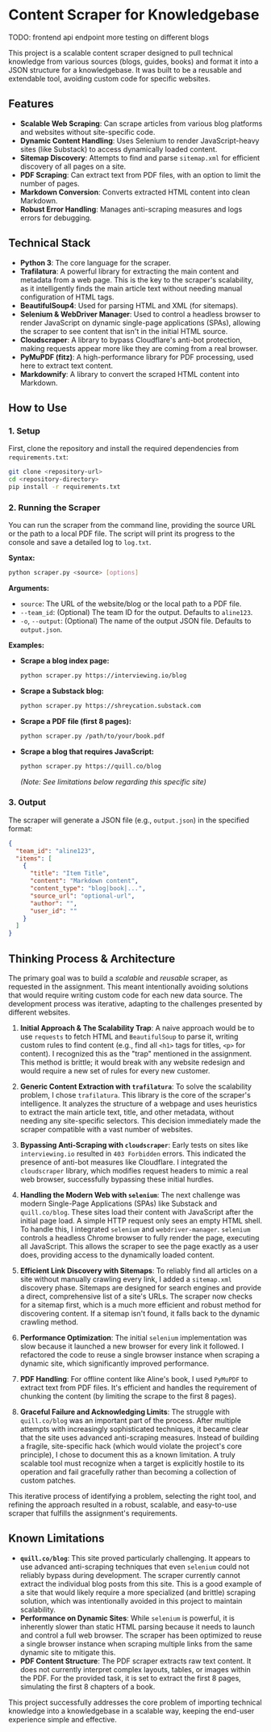 # Content Scraper for Knowledgebase
TODO: 
frontend
api endpoint
more testing on different blogs 

This project is a scalable content scraper designed to pull technical knowledge from various sources (blogs, guides, books) and format it into a JSON structure for a knowledgebase. It was built to be a reusable and extendable tool, avoiding custom code for specific websites.

## Features

- **Scalable Web Scraping**: Can scrape articles from various blog platforms and websites without site-specific code.
- **Dynamic Content Handling**: Uses Selenium to render JavaScript-heavy sites (like Substack) to access dynamically loaded content.
- **Sitemap Discovery**: Attempts to find and parse `sitemap.xml` for efficient discovery of all pages on a site.
- **PDF Scraping**: Can extract text from PDF files, with an option to limit the number of pages.
- **Markdown Conversion**: Converts extracted HTML content into clean Markdown.
- **Robust Error Handling**: Manages anti-scraping measures and logs errors for debugging.

## Technical Stack

- **Python 3**: The core language for the scraper.
- **Trafilatura**: A powerful library for extracting the main content and metadata from a web page. This is the key to the scraper's scalability, as it intelligently finds the main article text without needing manual configuration of HTML tags.
- **BeautifulSoup4**: Used for parsing HTML and XML (for sitemaps).
- **Selenium & WebDriver Manager**: Used to control a headless browser to render JavaScript on dynamic single-page applications (SPAs), allowing the scraper to see content that isn't in the initial HTML source.
- **Cloudscraper**: A library to bypass Cloudflare's anti-bot protection, making requests appear more like they are coming from a real browser.
- **PyMuPDF (fitz)**: A high-performance library for PDF processing, used here to extract text content.
- **Markdownify**: A library to convert the scraped HTML content into Markdown.

## How to Use

### 1. Setup

First, clone the repository and install the required dependencies from `requirements.txt`:

```bash
git clone <repository-url>
cd <repository-directory>
pip install -r requirements.txt
```

### 2. Running the Scraper

You can run the scraper from the command line, providing the source URL or the path to a local PDF file. The script will print its progress to the console and save a detailed log to `log.txt`.

**Syntax:**
```bash
python scraper.py <source> [options]
```

**Arguments:**
- `source`: The URL of the website/blog or the local path to a PDF file.
- `--team_id`: (Optional) The team ID for the output. Defaults to `aline123`.
- `-o`, `--output`: (Optional) The name of the output JSON file. Defaults to `output.json`.

**Examples:**

- **Scrape a blog index page:**
  ```bash
  python scraper.py https://interviewing.io/blog
  ```
- **Scrape a Substack blog:**
  ```bash
  python scraper.py https://shreycation.substack.com
  ```
- **Scrape a PDF file (first 8 pages):**
  ```bash
  python scraper.py /path/to/your/book.pdf
  ```
- **Scrape a blog that requires JavaScript:**
  ```bash
  python scraper.py https://quill.co/blog
  ```
  *(Note: See limitations below regarding this specific site)*

### 3. Output

The scraper will generate a JSON file (e.g., `output.json`) in the specified format:

```json
{
  "team_id": "aline123",
  "items": [
    {
      "title": "Item Title",
      "content": "Markdown content",
      "content_type": "blog|book|...",
      "source_url": "optional-url",
      "author": "",
      "user_id": ""
    }
  ]
}
```

## Thinking Process & Architecture

The primary goal was to build a *scalable* and *reusable* scraper, as requested in the assignment. This meant intentionally avoiding solutions that would require writing custom code for each new data source. The development process was iterative, adapting to the challenges presented by different websites.

1.  **Initial Approach & The Scalability Trap**: A naive approach would be to use `requests` to fetch HTML and `BeautifulSoup` to parse it, writing custom rules to find content (e.g., find all `<h1>` tags for titles, `<p>` for content). I recognized this as the "trap" mentioned in the assignment. This method is brittle; it would break with any website redesign and would require a new set of rules for every new customer.

2.  **Generic Content Extraction with `trafilatura`**: To solve the scalability problem, I chose `trafilatura`. This library is the core of the scraper's intelligence. It analyzes the structure of a webpage and uses heuristics to extract the main article text, title, and other metadata, without needing any site-specific selectors. This decision immediately made the scraper compatible with a vast number of websites.

3.  **Bypassing Anti-Scraping with `cloudscraper`**: Early tests on sites like `interviewing.io` resulted in `403 Forbidden` errors. This indicated the presence of anti-bot measures like Cloudflare. I integrated the `cloudscraper` library, which modifies request headers to mimic a real web browser, successfully bypassing these initial hurdles.

4.  **Handling the Modern Web with `selenium`**: The next challenge was modern Single-Page Applications (SPAs) like Substack and `quill.co/blog`. These sites load their content with JavaScript after the initial page load. A simple HTTP request only sees an empty HTML shell. To handle this, I integrated `selenium` and `webdriver-manager`. `selenium` controls a headless Chrome browser to fully render the page, executing all JavaScript. This allows the scraper to see the page exactly as a user does, providing access to the dynamically loaded content.

5.  **Efficient Link Discovery with Sitemaps**: To reliably find all articles on a site without manually crawling every link, I added a `sitemap.xml` discovery phase. Sitemaps are designed for search engines and provide a direct, comprehensive list of a site's URLs. The scraper now checks for a sitemap first, which is a much more efficient and robust method for discovering content. If a sitemap isn't found, it falls back to the dynamic crawling method.

6.  **Performance Optimization**: The initial `selenium` implementation was slow because it launched a new browser for every link it followed. I refactored the code to reuse a single browser instance when scraping a dynamic site, which significantly improved performance.

7.  **PDF Handling**: For offline content like Aline's book, I used `PyMuPDF` to extract text from PDF files. It's efficient and handles the requirement of chunking the content (by limiting the scrape to the first 8 pages).

8.  **Graceful Failure and Acknowledging Limits**: The struggle with `quill.co/blog` was an important part of the process. After multiple attempts with increasingly sophisticated techniques, it became clear that the site uses advanced anti-scraping measures. Instead of building a fragile, site-specific hack (which would violate the project's core principle), I chose to document this as a known limitation. A truly scalable tool must recognize when a target is explicitly hostile to its operation and fail gracefully rather than becoming a collection of custom patches.

This iterative process of identifying a problem, selecting the right tool, and refining the approach resulted in a robust, scalable, and easy-to-use scraper that fulfills the assignment's requirements.

## Known Limitations

- **`quill.co/blog`**: This site proved particularly challenging. It appears to use advanced anti-scraping techniques that even `selenium` could not reliably bypass during development. The scraper currently cannot extract the individual blog posts from this site. This is a good example of a site that would likely require a more specialized (and brittle) scraping solution, which was intentionally avoided in this project to maintain scalability.
- **Performance on Dynamic Sites**: While `selenium` is powerful, it is inherently slower than static HTML parsing because it needs to launch and control a full web browser. The scraper has been optimized to reuse a single browser instance when scraping multiple links from the same dynamic site to mitigate this.
- **PDF Content Structure**: The PDF scraper extracts raw text content. It does not currently interpret complex layouts, tables, or images within the PDF. For the provided task, it is set to extract the first 8 pages, simulating the first 8 chapters of a book.

This project successfully addresses the core problem of importing technical knowledge into a knowledgebase in a scalable way, keeping the end-user experience simple and effective. 
